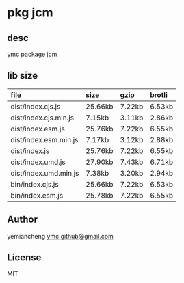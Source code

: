 # pkg jcm

## desc
ymc package jcm

## lib size  
file | size | gzip | brotli
:---- | :---- | :---- | :----
dist/index.cjs.js | 25.66kb | 7.22kb | 6.53kb
dist/index.cjs.min.js | 7.15kb | 3.11kb | 2.86kb
dist/index.esm.js | 25.76kb | 7.22kb | 6.55kb
dist/index.esm.min.js | 7.17kb | 3.12kb | 2.88kb
dist/index.js | 25.76kb | 7.22kb | 6.55kb
dist/index.umd.js | 27.90kb | 7.43kb | 6.71kb
dist/index.umd.min.js | 7.38kb | 3.20kb | 2.94kb
bin/index.cjs.js | 25.66kb | 7.22kb | 6.53kb
bin/index.esm.js | 25.78kb | 7.22kb | 6.55kb

## Author
yemiancheng <ymc.github@gmail.com>

## License
MIT
